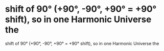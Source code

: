 # shift of 90° (+90°, -90°, +90° = +90° shift), so in one Harmonic Universe the

shift of 90° (+90°, -90°, +90° = +90° shift), so in one Harmonic Universe the